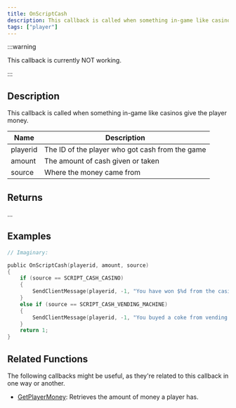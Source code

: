 ```yaml
---
title: OnScriptCash
description: This callback is called when something in-game like casinos give the player money.
tags: ["player"]
---
```


:::warning

This callback is currently NOT working.

:::

## Description

This callback is called when something in-game like casinos give the player money.

| Name     | Description                                     |
|----------|-------------------------------------------------|
| playerid | The ID of the player who got cash from the game |
| amount   | The amount of cash given or taken               |
| source   | Where the money came from                       |

## Returns

...

## Examples

```c
// Imaginary:

public OnScriptCash(playerid, amount, source)
{
    if (source == SCRIPT_CASH_CASINO)
    {
        SendClientMessage(playerid, -1, "You have won $%d from the casino!", amount);
    }
    else if (source == SCRIPT_CASH_VENDING_MACHINE)
    {
        SendClientMessage(playerid, -1, "You buyed a coke from vending machine for $%d", amount);
    }
    return 1;
}
```

## Related Functions

The following callbacks might be useful, as they're related to this callback in one way or another. 

- [GetPlayerMoney](../functions/GetPlayerMoney): Retrieves the amount of money a player has.
